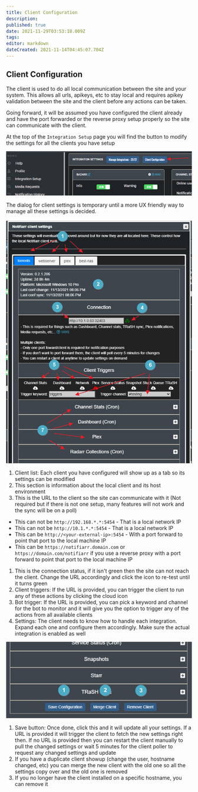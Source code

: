 ```yaml
---
title: Client Configuration
description: 
published: true
date: 2021-11-29T03:53:18.009Z
tags: 
editor: markdown
dateCreated: 2021-11-14T04:45:07.704Z
---
```


## Client Configuration

The client is used to do all local communication between the site and your system. This allows all urls, apikeys, etc to stay local and requires apikey validation between the site and the client before any actions can be taken.

Going forward, it will be assumed you have configured the client already and have the port forwarded or the reverse proxy setup properly so the site can communicate with the client.

At the top of the `Integration Setup` page you will find the button to modify the settings for all the clients you have setup

![client-config-button.png](/clientconfig/client-config-button.png)

The dialog for client settings is temporary until a more UX friendly way to manage all these settings is decided.

![client-config-settings-1.png](/clientconfig/client-config-settings-1.png)

1. Client list: Each client you have configured will show up as a tab so its settings can be modified
1. This section is information about the local client and its host environment
1. This is the URL to the client so the site can communicate with it (Not required but if there is not one setup, many features will not work and the sync will be on a poll)
- This can not be `http://192.168.*.*:5454` - That is a local network IP
- This can not be `http://10.1.*.*:5454` - That is a local network IP
- This can be `http://<your-external-ip>:5454` - With a port forward to point that port to the local machine IP
- This can be `https://notifiarr.domain.com` or `https://domain.com/notifiarr` if you use a reverse proxy with a port forward to point that port to the local machine IP
1. This is the connection status, if it isn't green then the site can not reach the client. Change the URL accordingly and click the icon to re-test until it turns green
1. Client triggers: If the URL is provided, you can trigger the client to run any of these actions by clicking the cloud icon
1. Bot trigger: If the URL is provided, you can pick a keyword and channel for the bot to monitor and it will give you the option to trigger any of the actions from all available clients
1. Settings: The client needs to know how to handle each integration. Expand each one and configure them accordingly. Make sure the actual integration is enabled as well

![client-config-settings-2.png](/clientconfig/client-config-settings-2.png)

1. Save button: Once done, click this and it will update all your settings. If a URL is provided it will trigger the client to fetch the new settings right then. If no URL is provided then you can restart the client manually to pull the changed settings or wait 5 minutes for the client poller to request any changed settings and update
1. If you have a duplicate client showup (change the user, hostname changed, etc) you can merge the new client with the old one so all the settings copy over and the old one is removed
1. If you no longer have the client installed on a specific hostname, you can remove it